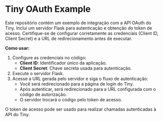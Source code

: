 # Tiny OAuth Example

Este repositório contém um exemplo de integração com a API OAuth do Tiny. Inclui um servidor Flask para autenticação e obtenção do token de acesso. Certifique-se de configurar corretamente as credenciais (Client ID, Client Secret) e a URL de redirecionamento antes de executar.

**Como usar:**
1. Configure as credenciais no código:
    - **Client ID**: Identificador único da aplicação.
    - **Client Secret**: Chave secreta usada para autenticação.
2. Execute o servidor Flask.
3. Acesse a URL gerada pelo servidor e siga o fluxo de autenticação:
    - Você será redirecionado para a página de login do Tiny.
    - Após autenticar, será redirecionado para a URL configurada com o código de autorização.
    - O servidor trocará o código pelo token de acesso.

O token de acesso pode ser usado para realizar chamadas autenticadas à API do Tiny.